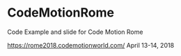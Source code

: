 # CodeMotionRome
Code Example and slide for Code Motion Rome

https://rome2018.codemotionworld.com/ April 13-14, 2018
